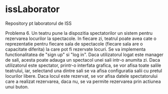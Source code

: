 # issLaborator
Repository pt laboratorul de ISS

Problema 6.
  Un teatru pune la dispozitia spectatorilor un sistem pentru rezervarea locurilor la spectacole. In fiecare zi, teatrul poate avea cate o reprezentatie pentru fiecare sala de spectacole (fiecare sala are o capacitate diferita) la care pot fi rezervate locuri. Se va implementa functionalitatea de "sign up" si "log in". Daca utilizatorul logat este manager de sali, acesta poate adauga un spectacol unei sali intr-o anumita zi. Daca utilizatorul este spectator, printr-o interfata grafica, se vor afisa toate salile teatrului, iar, selectand una dintre sali se va afisa configuratia salii cu pretul locurilor libere. Daca locul este rezervat, se vor afisa datele spectatorului care a realizat rezervarea, daca nu, se va permite rezervarea prin actiunea unui buton.
